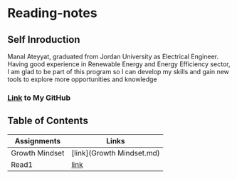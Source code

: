 # Reading-notes

## Self Inroduction 
Manal Ateyyat, graduated from Jordan University as Electrical Engineer. 
Having good experience in Renewable Energy and Energy Efficiency sector, I am glad to be part of this program so I can develop my skills and gain new tools to explore more opportunities and knowledge
### [Link](https://github.com/Manal4888) to My GitHub

## Table of Contents
Assignments |  Links
------------|-----------
Growth Mindset|[link](Growth Mindset.md)
Read1| [link](Read1.md)
 